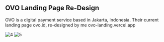 ## OVO Landing Page Re-Design

OVO is a digital payment service based in Jakarta, Indonesia.
Their current landing page ovo.id, re-designed by me ovo-landing.vercel.app

![4](https://github.com/hideffrand/ovo-landing/assets/126230166/3a22824f-b4a6-4f8c-8bbd-d33f36e5a3c2)
![5](https://github.com/hideffrand/ovo-landing/assets/126230166/3ef77bc0-ef06-4b17-b7fb-d1e775edf2d1)
